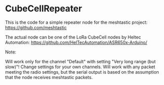 # CubeCellRepeater

This is the code for a simple repeater node for the meshtastic project: https://github.com/meshtastic

The actual node can be one of the LoRa CubeCell nodes by Heltec Automation: https://github.com/HelTecAutomation/ASR650x-Arduino/

Note:

Will work only for the channel "Default" with setting "Very long range (but slow)"! Change settings for your own channels. 
Will work with any packet meeting the radio settings, but the serial output is based on the assumption that the node receives meshtastic packets.
